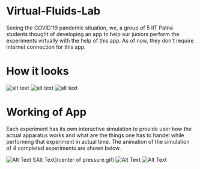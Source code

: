 # Virtual-Fluids-Lab

Seeing the COVID'19 pandemic situation, we, a group of 5 IIT Patna students thought of developing an app to help our juniors perform the experiments virtually with the help of this app. As of now, they don't require internet connection for this app.

# How it looks

![alt text](https://github.com/Aman1124/Virtual-Fluids-Lab/blob/1d9d8497cbac29efc68a5134dac8bd973068ab37/Screenshot_20210208_193239.png) ![alt text](https://github.com/Aman1124/Virtual-Fluids-Lab/blob/1d9d8497cbac29efc68a5134dac8bd973068ab37/Screenshot_20210208_193310.png) ![alt text](https://github.com/Aman1124/Virtual-Fluids-Lab/blob/1d9d8497cbac29efc68a5134dac8bd973068ab37/Screenshot_20210208_193317.png)

# Working of App

Each experiment has its own interactive simulation to provide user how the actual apparatus works and what are the things one has to handel while performing that experiment in actual time. The animation of the simulation of 4 completed experiments are shown below.

![Alt Text](bernoulli.gif) ![Alt Text](center of pressure.gif) ![Alt Text](reynolds.gif) ![Alt Text](pitot.gif)

